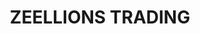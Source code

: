 ---
title: "ZEELLIONS TRADING"
url: /koforidua/zeellions-trading-okyere-plaza-block-b/
shop: Handy
---